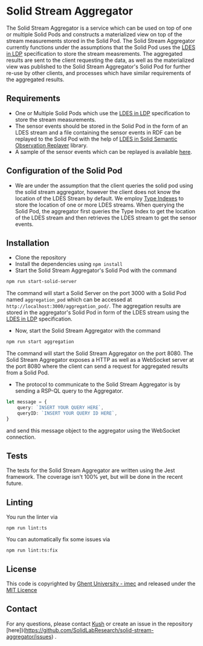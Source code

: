 # Solid Stream Aggregator

The Solid Stream Aggregator is a service which can be used on top of one or multiple Solid Pods and constructs a materialized view on top of the stream measurements stored in the Solid Pod. The Solid Stream Aggregator currently functions under the assumptions that the Solid Pod uses the [LDES in LDP](https://woutslabbinck.github.io/LDESinLDP/) specification to store the stream measrements. The aggregated results are sent to the client requesting the data, as well as the materialized view was published to the Solid Stream Aggregator's Solid Pod for further re-use by other clients, and processes which have similar requirements of the aggregated results.

## Requirements 

- One or Multiple Solid Pods which use the [LDES in LDP](https://woutslabbinck.github.io/LDESinLDP/) specification to store the stream measurements.
- The sensor events should be stored in the Solid Pod in the form of an LDES stream and a file containing the sensor events in RDF can be replayed to the Solid Pod with the help of [LDES in Solid Semantic Observation Replayer](https://github.com/argahsuknesib/LDES-in-SOLID-Semantic-Observations-Replay) library.
- A sample of the sensor events which can be replayed is available [here](https://github.com/argahsuknesib/dahcc-heartrate).

## Configuration of the Solid Pod

- We are under the assumption that the client queries the solid pod using the solid stream aggregator, however the client does not know the location of the LDES Stream by default. 
We employ [Type Indexes](https://solid.github.io/type-indexes/) to store the location of one or more LDES streams. When querying the Solid Pod, the aggregator first queries the Type Index to get the location of the LDES stream and then retrieves the LDES stream to get the sensor events.

## Installation

- Clone the repository
- Install the dependencies using `npm install`
- Start the Solid Stream Aggregator's Solid Pod with the command
```bash
npm run start-solid-server
``` 
The command will start a Solid Server on the port 3000 with a Solid Pod named `aggregation_pod` which can be accessed at `http://localhost:3000/aggregation_pod/`. The aggregation results are stored in the aggregator's Solid Pod in form of the LDES stream using the [LDES in LDP](https://woutslabbinck.github.io/LDESinLDP/) specification.

- Now, start the Solid Stream Aggregator with the command
```bash
npm run start aggregation 
```
The command will start the Solid Stream Aggregator on the port 8080. The Solid Stream Aggregator exposes a HTTP as well as a WebSocket server at the port 8080 where the client can send a request for aggregated results from a Solid Pod.

- The protocol to communicate to the Solid Stream Aggregator is by sending a RSP-QL query to the Aggregator.
```ts
let message = {
    query: `INSERT YOUR QUERY HERE`,
    queryID: `INSERT YOUR QUERY ID HERE`,
}
```
and send this message object to the aggregator using the WebSocket connection.

## Tests

The tests for the Solid Stream Aggregator are written using the Jest framework. The coverage isn't 100% yet, but will be done in the recent future.

## Linting

You run the linter via 
```shell
npm run lint:ts
```

You can automatically fix some issues via
```shell
npm run lint:ts:fix
```

## License

This code is copyrighted by [Ghent University - imec](https://www.ugent.be/ea/idlab/en) and released under the [MIT Licence](./LICENCE) 

## Contact

For any questions, please contact [Kush](mailto:kushagrasingh.bisen@ugent.be) or create an issue in the repository [here])(https://github.com/SolidLabResearch/solid-stream-aggregator/issues) .
